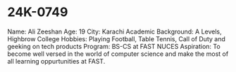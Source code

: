 # 24K-0749
Name: Ali Zeeshan
Age: 19
City: Karachi
Academic Background: A Levels, Highbrow College
Hobbies: Playing Football, Table Tennis, Call of Duty and geeking on tech products
Program: BS-CS at FAST NUCES
Aspiration: To become well versed in the world of computer science and make the most of all learning oppurtunities at FAST.
